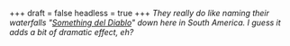 
+++
draft = false
headless = true
+++
_They really do like naming their waterfalls "[Something del Diablo](/blog/pailon-del-diablo-waterfall)" down here in South America. I guess it adds a bit of dramatic effect, eh?_
